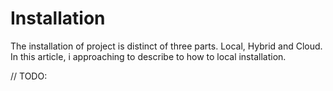 # Installation

The installation of project is distinct of three parts. Local, Hybrid and Cloud. In this article, i approaching to describe to how to local installation.

// TODO: 